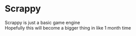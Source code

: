 # Scrappy

Scrappy is just a basic game engine <br>
Hopefully this will become a bigger thing in like 1 month time
